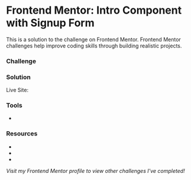 # Frontend Mentor:  Intro Component with Signup Form
This is a solution to the _[]()_ challenge on Frontend Mentor. Frontend Mentor challenges help improve coding skills through building realistic projects.


### Challenge


### Solution
Live Site: []()


### Tools
-

### Resources
- []()
- []()
- []()

_Visit my Frontend Mentor profile to view other challenges I've completed!_